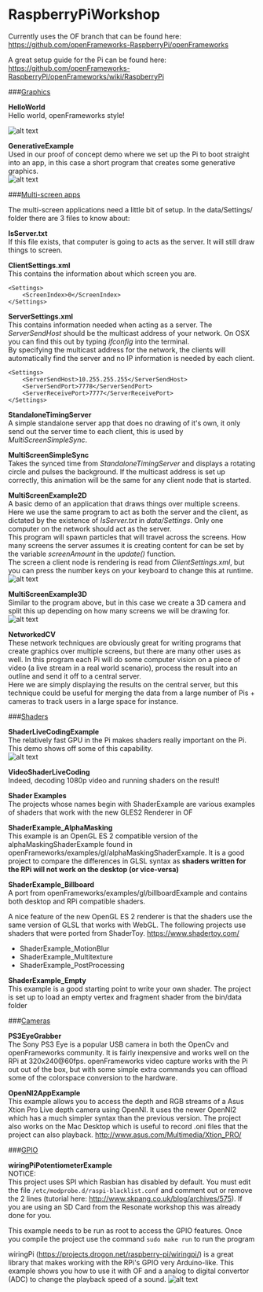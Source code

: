 RaspberryPiWorkshop
===================

Currently uses the OF branch that can be found here:
https://github.com/openFrameworks-RaspberryPi/openFrameworks

A great setup guide for the Pi can be found here:
https://github.com/openFrameworks-RaspberryPi/openFrameworks/wiki/RaspberryPi

###<u>Graphics</u> 

<b>HelloWorld</b>  
Hello world, openFrameworks style!
  
![alt text](https://raw.github.com/andreasmuller/RaspberryPiWorkshop/master/Screenshots/Small/HelloWorld.jpg "Hello World")

<b>GenerativeExample</b>    
Used in our proof of concept demo where we set up the Pi to boot straight into an app, in this case a short program that creates some generative graphics.   
![alt text](https://raw.github.com/andreasmuller/RaspberryPiWorkshop/master/Screenshots/Small/GenerativeExample.jpg "Generative Example")

###<u>Multi-screen apps</u>    

The multi-screen applications need a little bit of setup. In the data/Settings/ folder there are 3 files to know about:  

<b>IsServer.txt</b>  
If this file exists, that computer is going to acts as the server. It will still draw things to screen.

<b>ClientSettings.xml</b>   
This contains the information about which screen you are.   
```
<Settings>  
	<ScreenIndex>0</ScreenIndex>  
</Settings>
```


<b>ServerSettings.xml</b>   
This contains information needed when acting as a server.
The _ServerSendHost_ should be the multicast address of your network. On OSX you can find this out by typing _ifconfig_ into the terminal.   
By specifying the multicast address for the network, the clients will automatically find the server and no IP information is needed by each client.
    
```
<Settings>   
	<ServerSendHost>10.255.255.255</ServerSendHost>   
	<ServerSendPort>7778</ServerSendPort>   
	<ServerReceivePort>7777</ServerReceivePort>   
</Settings>
```


<b>StandaloneTimingServer</b>  
A simple standalone server app that does no drawing of it's own, it only send out the server time to each client, this is used by _MultiScreenSimpleSync_.

<b>MultiScreenSimpleSync</b>   
Takes the synced time from _StandaloneTimingServer_ and displays a rotating circle and pulses the background. If the multicast address is set up correctly, this animation will be the same for any client node that is started.
  
<b>MultiScreenExample2D</b>  
A basic demo of an application that draws things over multiple screens.  
Here we use the same program to act as both the server and the client, as dictated by the existence of _IsServer.txt_ in _data/Settings_. Only one computer on the network should act as the server.   
This program will spawn particles that will travel across the screens. How many screens the server assumes it is creating content for can be set by the variable _screenAmount_ in the _update()_ function.   
The screen a client node is rendering is read from _ClientSettings.xml_, but you can  press the number keys on your keyboard to change this at runtime.   
![alt text](https://raw.github.com/andreasmuller/RaspberryPiWorkshop/master/Screenshots/Small/MultiScreenExample2D.jpg "MultiScreenExample2D")


<b>MultiScreenExample3D</b>   
Similar to the program above, but in this case we create a 3D camera and split this up depending on how many screens we will be drawing for.   
![alt text](https://raw.github.com/andreasmuller/RaspberryPiWorkshop/master/Screenshots/Small/MultiScreenExample3D.jpg "MultiScreenExample3D")  

<b>NetworkedCV</b>  
These network techniques are obviously great for writing programs that create graphics over multiple screens, but there are many other uses as well. In this program each Pi will do some computer vision on a piece of video (a live stream in a real world scenario), process the result into an outline and send it off to a central server.   
Here we are simply displaying the results on the central server, but this technique could be useful for merging the data from a large number of Pis +  cameras to track users in a large space for instance. 

###<u>Shaders</u> 

<b>ShaderLiveCodingExample</b>  
The relatively fast GPU in the Pi makes shaders really important on the Pi. This demo shows off some of this capability.   
![alt text](https://raw.github.com/andreasmuller/RaspberryPiWorkshop/master/Screenshots/Small/ShaderLiveCoding.jpg "ShaderLiveCoding")



<b>VideoShaderLiveCoding</b>   
Indeed, decoding 1080p video and running shaders on the result!

<b>Shader Examples</b>   
The projects whose names begin with ShaderExample are various examples of shaders that work with the new GLES2 Renderer in OF

<b>ShaderExample_AlphaMasking</b>   
This example is an OpenGL ES 2 compatible version of the alphaMaskingShaderExample found in openFrameworks/examples/gl/alphaMaskingShaderExample. It is a good project to compare the differences in GLSL syntax as <b>shaders written for the RPi will not work on the desktop (or vice-versa)</b>

<b>ShaderExample_Billboard</b>   
A port from openFrameworks/examples/gl/billboardExample and contains both desktop and RPi compatible shaders.

A nice feature of the new OpenGL ES 2 renderer is that the shaders use the same version of GLSL that works with WebGL.
The following projects use shaders that were ported from ShaderToy. https://www.shadertoy.com/

- ShaderExample_MotionBlur  
- ShaderExample_Multitexture  
- ShaderExample_PostProcessing  

<b>ShaderExample_Empty</b>   
This example is a good starting point to write your own shader. The project is set up to load an empty vertex and fragment shader from the bin/data folder

###<u>Cameras</u> 

<b>PS3EyeGrabber</b>   
The Sony PS3 Eye is a popular USB camera in both the OpenCv and openFrameworks community. It is fairly inexpensive and works well on the RPi at 320x240@60fps.
openFrameworks video capture works with the Pi out out of the box, but with some simple extra commands you can offload some of the colorspace conversion to the hardware.   
  
<b>OpenNI2AppExample</b>   
This example allows you to access the depth and RGB streams of a Asus Xtion Pro Live depth camera using OpenNI. It uses the newer OpenNI2 which has a much simpler syntax than the previous version. The project also works on the Mac Desktop which is useful to record .oni files that the project can also playback.
http://www.asus.com/Multimedia/Xtion_PRO/

###<u>GPIO</u> 

<b>wiringPiPotentiometerExample</b>   
NOTICE:   
This project uses SPI which Rasbian has disabled by default. You must edit the file `/etc/modprobe.d/raspi-blacklist.conf` and comment out or remove the 2 lines (tutorial here: http://www.skpang.co.uk/blog/archives/575). If you are using an SD Card from the Resonate workshop this was already done for you.   

This example needs to be run as root to access the GPIO features. Once you compile the project use the command `sudo make run` to run the program

wiringPi (https://projects.drogon.net/raspberry-pi/wiringpi/)  is a great library that makes working with the RPi's GPIO very Arduino-like. This example shows you how to use it with OF and a analog to digital convertor (ADC) to change the playback speed of a sound.
![alt text](https://raw.github.com/andreasmuller/RaspberryPiWorkshop/master/Screenshots/wiringPiPotentiometerExampleSPI_bb.jpg "Schematics")
